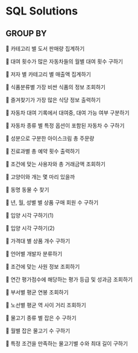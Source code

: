 # SQL Solutions

## GROUP BY

:black_square_button: 카테고리 별 도서 판매량 집계하기

:black_square_button: 대여 횟수가 많은 자동차들의 월별 대여 횟수 구하기

:black_square_button: 저자 별 카테고리 별 매출액 집계하기

:black_square_button: 식품분류별 가장 비싼 식품의 정보 조회하기

:black_square_button: 즐겨찾기가 가장 많은 식당 정보 출력하기

:black_square_button: 자동차 대여 기록에서 대여중, 대여 가능 여부 구분하기

:black_square_button: 자동차 종류 별 특정 옵션이 포함된 자동차 수 구하기

:black_square_button: 성분으로 구분한 아이스크림 총 주문량

:black_square_button: 진료과별 총 예약 횟수 출력하기

:black_square_button: 조건에 맞는 사용자와 총 거래금액 조회하기

:black_square_button: 고양이와 개는 몇 마리 있을까

:black_square_button: 동명 동물 수 찾기

:black_square_button: 년, 월, 성별 별 상품 구매 회원 수 구하기

:black_square_button: 입양 시각 구하기(1)

:black_square_button: 입양 시각 구하기(2)

:black_square_button: 가격대 별 상품 개수 구하기

:black_square_button: 언어별 개발자 분류하기

:black_square_button: 조건에 맞는 사원 정보 조회하기

:black_square_button: 연간 평가점수에 해당하는 평가 등급 및 성과금 조회하기

:black_square_button: 부서별 평균 연봉 조회하기

:black_square_button: 노선별 평균 역 사이 거리 조회하기

:black_square_button: 물고기 종류 별 잡은 수 구하기

:black_square_button: 월별 잡은 물고기 수 구하기

:black_square_button: 특정 조건을 만족하는 물고기별 수와 최대 길이 구하기
